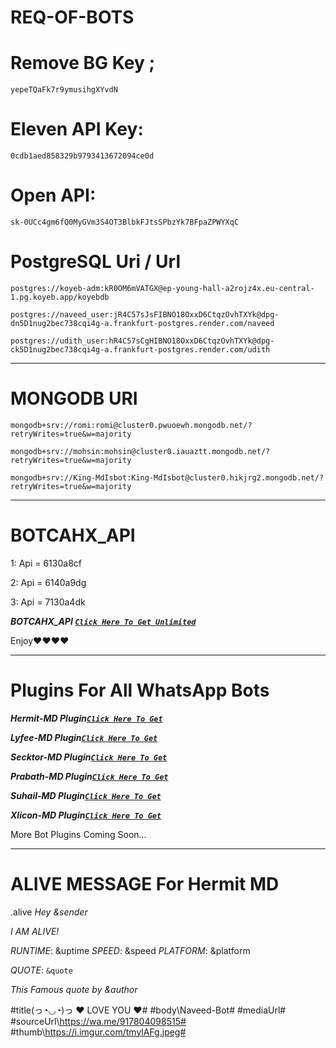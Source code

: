 # REQ-OF-BOTS


# Remove BG Key ;
```
yepeTQaFk7r9ymusihgXYvdN
```

# Eleven API Key: 
```
0cdb1aed858329b9793413672094ce0d
```


# Open API:
```
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
```


# PostgreSQL Uri / Url
```
postgres://koyeb-adm:kR0OM6mVATGX@ep-young-hall-a2rojz4x.eu-central-1.pg.koyeb.app/koyebdb
```

```
postgres://naveed_user:jR4C57sJsFIBNO18OxxD6CtqzOvhTXYk@dpg-dn5D1nug2bec738cqi4g-a.frankfurt-postgres.render.com/naveed
```

```
postgres://udith_user:hR4C57sCgHIBNO18OxxD6CtqzOvhTXYk@dpg-ck5D1nug2bec738cqi4g-a.frankfurt-postgres.render.com/udith
```


---





# MONGODB URI 
 ```
mongodb+srv://romi:romi@cluster0.pwuoewh.mongodb.net/?retryWrites=true&w=majority
 ```
 ```
mongodb+srv://mohsin:mohsin@cluster0.iauaztt.mongodb.net/?retryWrites=true&w=majority
```

```
mongodb+srv://King-MdIsbot:King-MdIsbot@cluster0.hikjrg2.mongodb.net/?retryWrites=true&w=majority
```

  ---
 # BOTCAHX_API   
1: Api = 6130a8cf

2: Api = 6140a9dg

3: Api = 7130a4dk

 ***BOTCAHX_API [`Click Here To Get Unlimited`](https://github.com/naveeddogar/THINGS-For-Bots/blob/main/Api&Uri/README%20(1).md)***
 
 
 
 
 
Enjoy❤❤❤❤

----

# Plugins For All WhatsApp Bots
***Hermit-MD Plugin[`Click Here To Get`](https://github.com/naveeddogar/THINGS-For-Bots/blob/main/Plugins/README%20(1).md)***

***Lyfee-MD Plugin[`Click Here To Get`](https://github.com/naveeddogar/THINGS-For-Bots/blob/main/Plugins/README%20(2).md)***

***Secktor-MD Plugin[`Click Here To Get`](https://github.com/naveeddogar/THINGS-For-Bots/blob/main/Plugins/README%20(3).md)***

***Prabath-MD Plugin[`Click Here To Get`](https://github.com/naveeddogar/THINGS-For-Bots/blob/main/Plugins/README%20(4).md)***

***Suhail-MD Plugin[`Click Here To Get`](https://github.com/naveeddogar/THINGS-For-Bots/blob/main/Plugins/README%20(5).md)***

***Xlicon-MD Plugin[`Click Here To Get`](https://github.com/naveeddogar/THINGS-For-Bots/blob/main/Plugins/README%20(6).md)***



More Bot Plugins Coming Soon...

---

# ALIVE MESSAGE For Hermit MD






.alive
*Hey* _&sender_

*I AM ALIVE!*

*RUNTIME*: &uptime
*SPEED*: &speed
*PLATFORM*: &platform

*QUOTE*: ```&quote```

_This Famous quote by *&author*_

#title\(っ◔◡◔)っ ♥ LOVE YOU ♥#
#body\Naveed-Bot#
#mediaUrl\#
#sourceUrl\https://wa.me/917804098515#
#thumb\https://i.imgur.com/tmylAFg.jpeg#


